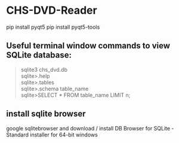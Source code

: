 # CHS-DVD-Reader
pip install pyqt5
pip install pyqt5-tools

## Useful terminal window commands to view SQLite database:
>sqlite3 chs_dvd.db<br>
sqlite>.help<br>
sqlite>.tables<br>
sqlite>.schema table_name<br>
sqlite>SELECT * FROM table_name LIMIT n;<br>

## install sqlite browser
google sqlitebrowser and download / install DB Browser for SQLite - Standard installer for 64-bit windows


